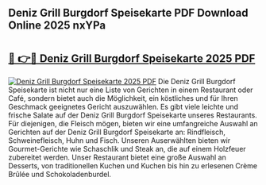 ## Deniz Grill Burgdorf Speisekarte PDF Download Online 2025 nxYPa

# <h2><a href="http://gc8m6l.nevu.top/?p=Deniz+Grill+Burgdorf+Speisekarte">🔗 👉🔴 Deniz Grill Burgdorf Speisekarte 2025 PDF</a></h2>

[![Deniz Grill Burgdorf Speisekarte 2025 PDF](https://i.imgur.com/dBaPXMq.png)](http://gc8m6l.nevu.top/?p=Deniz+Grill+Burgdorf+Speisekarte)
Die Deniz Grill Burgdorf Speisekarte ist nicht nur eine Liste von Gerichten in einem Restaurant oder Café, sondern bietet auch die Möglichkeit, ein köstliches und für Ihren Geschmack geeignetes Gericht auszuwählen. Es gibt viele leichte und frische Salate auf der Deniz Grill Burgdorf Speisekarte unseres Restaurants. Für diejenigen, die Fleisch mögen, bieten wir eine umfangreiche Auswahl an Gerichten auf der Deniz Grill Burgdorf Speisekarte an: Rindfleisch, Schweinefleisch, Huhn und Fisch. Unseren Auserwählten bieten wir Gourmet-Gerichte wie Schaschlik und Steak an, die auf einem Holzfeuer zubereitet werden. Unser Restaurant bietet eine große Auswahl an Desserts, von traditionellen Kuchen und Kuchen bis hin zu erlesenen Crème Brûlée und Schokoladenburdel.
